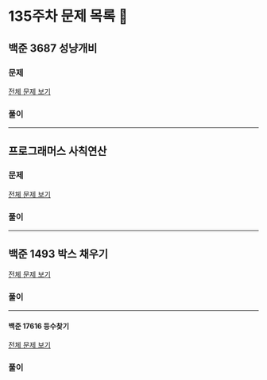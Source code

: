 # 135주차 문제 목록 📝

## 백준 3687 성냥개비

### 문제

[전체 문제 보기](https://www.acmicpc.net/problem/3687)    

### 풀이

___

## 프로그래머스 사칙연산

### 문제

[전체 문제 보기](https://school.programmers.co.kr/learn/courses/30/lessons/1843)

### 풀이

___

## 백준 1493 박스 채우기

[전체 문제 보기](https://www.acmicpc.net/problem/1493)

### 풀이

---

#### 백준 17616 등수찾기

[전체 문제 보기](https://www.acmicpc.net/problem/17616)

### 풀이
